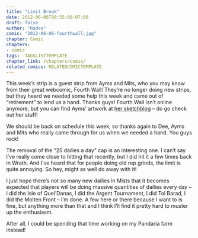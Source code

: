 ```yaml
---
title: "Limit Break"
date: 2012-06-06T08:55:00-07:00
draft: false
author: "Rades"
comic: "2012-06-06-fourthwall.jpg"
chapter: Comic
chapters:
- comic
tags:  TAGSLISTTEMPLATE
chapter_link: /chapters/comic/
related_comics: RELATEDCOMICTEMPLATE
---
```


This week’s strip is a guest strip from Ayms and Mits, who you may know from their great webcomic, Fourth Wall! They’re no longer doing new strips, but they heard we needed some help this week and came out of “retirement” to lend us a hand. Thanks guys! Fourth Wall isn’t online anymore, but you can find Ayms’ artwork at [her sketchblog](http://lateforwork.wordpress.com/) – do go check out her stuff!


We should be back on schedule this week, so thanks again to Dee, Ayms and Mits who really came through for us when we needed a hand. You guys rock!


The removal of the “25 dailies a day” cap is an interesting one. I can’t say I’ve really come close to hitting that recently, but I did hit it a few times back in Wrath. And I’ve heard that for people doing old rep grinds, the limit is quite annoying. So hey, might as well do away with it! 


I just hope there’s not so many new dailies in Mists that it becomes expected that players will be doing massive quantities of dailies every day – I did the Isle of Quel’Danas, I did the Argent Tournament, I did Tol Barad, I did the Molten Front – I’m done. A few here or there because I want to is fine, but anything more than that and I think I’ll find it pretty hard to muster up the enthusiasm.


After all, I could be spending that time working on my Pandaria farm instead!

